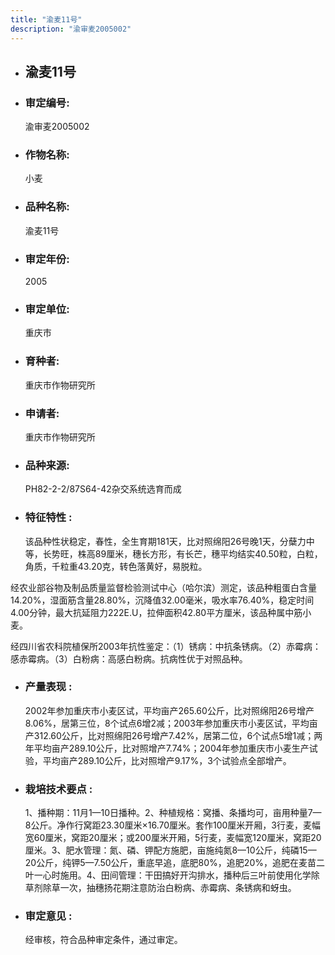 ```yaml
---
title: "渝麦11号"
description: "渝审麦2005002"
---
```

* ## 渝麦11号
* ###  审定编号:  
   渝审麦2005002

*  ### 作物名称:  
   小麦

*   ###  品种名称: 
    渝麦11号

*   ### 审定年份: 
    2005

*   ### 审定单位:  
    重庆市

*   ### 育种者:  
    重庆市作物研究所

*   ### 申请者:  
    重庆市作物研究所

*   ### 品种来源:  
    PH82-2-2/87S64-42杂交系统选育而成 

*   ### 特征特性 : 
    该品种性状稳定，春性，全生育期181天，比对照绵阳26号晚1天，分蘖力中等，长势旺，株高89厘米，穗长方形，有长芒，穗平均结实40.50粒，白粒，角质，千粒重43.20克，转色落黄好，易脱粒。 
经农业部谷物及制品质量监督检验测试中心（哈尔滨）测定，该品种粗蛋白含量14.20%，湿面筋含量28.80%，沉降值32.00毫米，吸水率76.40%，稳定时间4.00分钟，最大抗延阻力222E.U，拉伸面积42.80平方厘米，该品种属中筋小麦。
经四川省农科院植保所2003年抗性鉴定：（1）锈病：中抗条锈病。（2）赤霉病：感赤霉病。（3）白粉病：高感白粉病。抗病性优于对照品种。


*   ### 产量表现 : 
    2002年参加重庆市小麦区试，平均亩产265.60公斤，比对照绵阳26号增产8.06%，居第三位，8个试点6增2减；2003年参加重庆市小麦区试，平均亩产312.60公斤，比对照绵阳26号增产7.42%，居第二位，6个试点5增1减；两年平均亩产289.10公斤，比对照增产7.74%；2004年参加重庆市小麦生产试验，平均亩产289.10公斤，比对照增产9.17%，3个试验点全部增产。

*   ### 栽培技术要点 : 
    1、播种期：11月1—10日播种。2、种植规格：窝播、条播均可，亩用种量7—8公斤。净作行窝距23.30厘米×16.70厘米。套作100厘米开厢，3行麦，麦幅宽60厘米，窝距20厘米；或200厘米开厢，5行麦，麦幅宽120厘米，窝距20厘米。3、肥水管理：氮、磷、钾配方施肥，亩施纯氮8—10公斤，纯磷15—20公斤，纯钾5—7.50公斤，重底早追，底肥80%，追肥20%，追肥在麦苗二叶一心时施用。4、田间管理：干田搞好开沟排水，播种后三叶前使用化学除草剂除草一次，抽穗扬花期注意防治白粉病、赤霉病、条锈病和蚜虫。

*   ### 审定意见 : 
    经审核，符合品种审定条件，通过审定。
